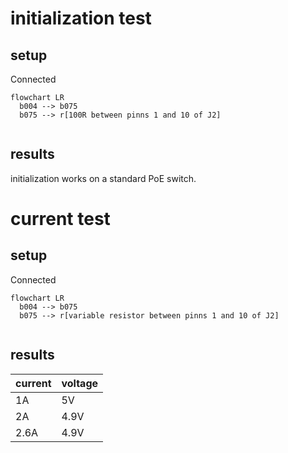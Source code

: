 # initialization test
## setup
Connected 
```mermaid
flowchart LR
  b004 --> b075 
  b075 --> r[100R between pinns 1 and 10 of J2]
  
```
## results
initialization works on a standard PoE switch.


# current test
## setup
Connected
```mermaid
flowchart LR
  b004 --> b075 
  b075 --> r[variable resistor between pinns 1 and 10 of J2]
  
```
## results
| current | voltage |
|--|--|
|1A|5V|
|2A|4.9V|
|2.6A|4.9V|

